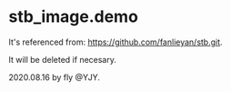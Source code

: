 # stb_image.demo

It's referenced from: https://github.com/fanlieyan/stb.git.

It will be deleted if necesary.

2020.08.16 by fly @YJY.
